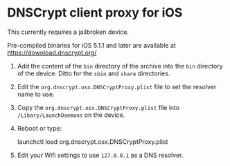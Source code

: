 
DNSCrypt client proxy for iOS
=============================

This currently requires a jailbroken device.

Pre-compiled binaries for iOS 5.1.1 and later are available at
https://download.dnscrypt.org/

1) Add the content of the `bin` directory of the archive into the `bin`
directory of the device. Ditto for the `sbin` and `share` directories.

2) Edit the `org.dnscrypt.osx.DNSCryptProxy.plist` file to set the
resolver name to use.

3) Copy the `org.dnscrypt.osx.DNSCryptProxy.plist` file into
`/Libary/LaunchDaemons` on the device.

4) Reboot or type:

    launchctl load org.dnscrypt.osx.DNSCryptProxy.plist
    
5) Edit your Wifi settings to use `127.0.0.1` as a DNS resolver.
